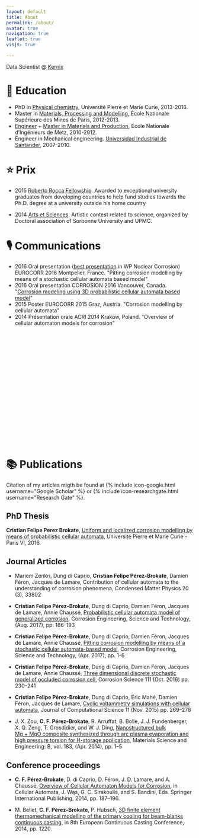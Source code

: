 ```yaml
---
layout: default
title: About
permalink: /about/
avatar: true
navigation: true
leaflet: true
visjs: true

---
```


Data Scientist @ [Kernix](https://www.kernix.com/)


# :school: Education

* PhD in [Physical chemistry](https://tel.archives-ouvertes.fr/tel-01561596), Université Pierre et Marie Curie, 2013-2016.
* Master in [Materials, Processing and Modelling](http://www.cemef.mines-paristech.fr/sections/formations/masteres-specialises/ms-mapmod), École Nationale Supérieure des Mines de Paris, 2012-2013.
* [Engineer](http://www.enim.fr/)  + [Master in Materials and Production](http://www.lem3.univ-lorraine.fr/mmsp/), École Nationale d’Ingénieurs de Metz, 2010-2012.
* Engineer in Mechanical engineering. [Universidad Industrial de Santander](http://www.uis.edu.co/), 2007-2010.


<div id="visualization"></div>
<script type="text/javascript">
  // DOM element where the Timeline will be attached
  var container = document.getElementById('visualization');

  // Create a DataSet (allows two way data-binding)
  var items = new vis.DataSet([
    {id: 6, content: '🇨🇴', start: '2007-04-16'},
    {id: 1, content: 'Universidad Industrial Santander', start: '2007-04-16', end: '2010-04-19', className: 'red'},
    {id: 2, content: '🇫🇷', start: '2010-04-16'},
    {id: 3, content: 'ENIM', start: '2010-04-16', end: '2012-04-19'},
    {id: 4, content: 'MINES', start: '2012-04-16', end: '2013-04-19'},
    {id: 7, content: '🗼', start: '2013-04-16'},
    {id: 5, content: 'UPMC', start: '2013-04-16', end: '2016-04-19'}
  ]);

  // Configuration for the Timeline
  var options = {};

  // Create a Timeline
  var timeline = new vis.Timeline(container, items, options);
</script>


# :star: Prix

* 2015	[Roberto Rocca Fellowship](http://www.robertorocca.org/en/fellowships/fellows15.aspx). Awarded to exceptional university graduates from developing countries to help fund studies towards the Ph.D. degree at a university outside his home country

* 2014 [Arts et Sciences](http://artsetsciences.doc-up.info/archives/edition-2014/). Artistic contest related to science, organized by Doctoral association of Sorbonne University and UPMC. 

# 🎙 Communications

* 2016	Oral presentation ([best presentation](http://eurocorr.org/EFC+Awards+and+Prizes-p-71440.html) in WP Nuclear Corrosion) EUROCORR 2016
Montpelier, France. "Pitting corrosion modelling by means of a stochastic cellular automata based model"
* 2016	Oral presentation CORROSION 2016
Vancouver, Canada. "[Corrosion modeling using 3D probabilistic cellular automata based model](http://corrosionfp.epubxp.com/i/640839-2016/51)"
* 2015	Poster EUROCORR 2015
Graz, Austria.	"Corrosion modelling by cellular automata"
* 2014	Présentation orale ACRI 2014
Krakow, Poland. "Overview of cellular automaton models for corrosion"


<div id="mapid" style="height: 300px; width: 100%;"></div>
<script type="text/javascript">
  var mymap = L.map('mapid').setView([43, -70], 2);

	L.tileLayer('https://api.tiles.mapbox.com/v4/{id}/{z}/{x}/{y}.png?access_token=pk.eyJ1IjoibWFwYm94IiwiYSI6ImNpejY4NXVycTA2emYycXBndHRqcmZ3N3gifQ.rJcFIG214AriISLbB6B5aw', {
		maxZoom: 18,
		attribution: 'Map data &copy; <a href="http://openstreetmap.org">OpenStreetMap</a> contributors, ' +
			'<a href="http://creativecommons.org/licenses/by-sa/2.0/">CC-BY-SA</a>, ' +
			'Imagery © <a href="http://mapbox.com">Mapbox</a>',
    id: 'mapbox.light'
	}).addTo(mymap);

var LeafIcon = L.Icon.extend({
    options: {
        shadowUrl: '/assets/flags/canada.svg',
        iconSize:     [40, 40],
        iconAnchor:   [40, 40],
        popupAnchor:  [-20, -40]
    }
});

var canadaIcon = new LeafIcon({iconUrl: '/assets/flags/canada.svg'}),
    franceIcon = new LeafIcon({iconUrl: '/assets/flags/france.svg'}),
    austriaIcon = new LeafIcon({iconUrl: '/assets/flags/austria.svg'}),
    polandIcon = new LeafIcon({iconUrl: '/assets/flags/poland.svg'});

  L.marker([49.24966, -123.11934], {icon: canadaIcon}).addTo(mymap).bindPopup('<b>CORROSION 2016</b><br /> Vancouvert, Canada').openPopup();
  L.marker([43.6108, 3.8767], {icon: franceIcon}).addTo(mymap).bindPopup('<b>EUROCORR 2016</b><br />Montperllier, France');
  L.marker([47.0707, 15.4395], {icon: austriaIcon}).addTo(mymap).bindPopup('<b>EUROCORR 2015</b><br />Graz, Austria');
  L.marker([50.0647, 19.9450], {icon: polandIcon}).addTo(mymap).bindPopup('<b>ACRI 2014</b><br />Krakow, Poland');
</script>

# 📚  Publications

Citation of my articles migth be found at {% include icon-google.html username="Google Scholar" %} or {% include icon-researchgate.html username="Research Gate" %}.

## PhD Thesis

**Cristian Felipe Perez Brokate**, [Uniform and localized corrosion modelling by means of probabilistic cellular automata](https://tel.archives-ouvertes.fr/tel-01561596), Université Pierre et Marie Curie - Paris VI, 2016.  

## Journal Articles

* Mariem Zenkri, Dung di Caprio, **Cristian Felipe Pérez-Brokate**, Damien Féron, Jacques de Lamare, Contribution of cellular automata to the understanding of corrosion phenomena, Condensed Matter Physics 20 (3), 33802

* **Cristian Felipe Pérez-Brokate**, Dung di Caprio, Damien Féron, Jacques de Lamare, Annie Chaussé, [Probabilistic cellular automata model of generalized corrosion](http://dx.doi.org/10.1080/1478422X.2017.1300748), Corrosion Engineering, Science and Technology, (Aug. 2017), pp. 186-193

* **Cristian Felipe Pérez-Brokate**, Dung di Caprio, Damien Féron, Jacques de Lamare, Annie Chaussé, [Pitting corrosion modelling by means of a stochastic cellular automata-based model](http://dx.doi.org/10.1080/1478422X.2017.1311074), Corrosion Engineering, Science and Technology, (Apr. 2017), pp. 1-6

* **Cristian Felipe Pérez-Brokate**, Dung di Caprio, Damien Féron, Jacques de Lamare, Annie Chaussé, [Three dimensional discrete stochastic model of occluded corrosion cell](http://www.sciencedirect.com/science/article/pii/S0010938X16301469), Corrosion Science 111 (Oct. 2016) pp. 230–241

* **Cristian Felipe Pérez-Brokate**, Dung di Caprio, Éric Mahé, Damien Féron, Jacques de Lamare, [Cyclic voltammetry simulations with cellular automata](http://www.sciencedirect.com/science/article/pii/S1877750315300107), Journal of Computational Science 11 (Nov. 2015) pp. 269–278

* J. X. Zou, **C. F. Pérez-Brokate**, R. Arruffat, B. Bolle, J. J. Fundenberger, X. Q. Zeng, T. Grosdidier, and W. J. Ding, [Nanostructured bulk Mg + MgO composite synthesized through arc plasma evaporation and high pressure torsion for H-storage application](http://www.sciencedirect.com/science/article/pii/S0921510713004224#), Materials Science and Engineering: B, vol. 183, (Apr. 2014), pp. 1–5

## Conference proceedings

* **C. F. Pérez-Brokate**, D. di Caprio, D. Féron, J. D. Lamare, and A. Chaussé, [Overview of Cellular Automaton Models for Corrosion](http://link.springer.com/chapter/10.1007/978-3-319-11520-7_20), in Cellular Automata, J. Wąs, G. C. Sirakoulis, and S. Bandini, Eds. Springer International Publishing, 2014, pp. 187–196.

* M. Bellet, **C. F. Pérez-Brokate**, P. Hubsch, [3D finite element thermomechanical modelling of the primary cooling for beam-blanks continuous casting](https://www.researchgate.net/profile/Michel_Bellet/publication/263446224_3D_finite_element_thermomechanical_modelling_of_the_primary_cooling_for_beam-blanks_continuous_casting/links/0c96053ad975d9afa6000000.pdf), in 8th European Continuous Casting Conference, 2014, pp. 1220.


